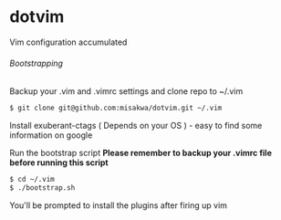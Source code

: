 # dotvim

Vim configuration accumulated

###### Bootstrapping

Backup your .vim and .vimrc settings and clone repo to ~/.vim

```bash
$ git clone git@github.com:misakwa/dotvim.git ~/.vim
```

Install exuberant-ctags ( Depends on your OS ) - easy to find some information on google

Run the bootstrap script **Please remember to backup your .vimrc file before running this script**
```bash
$ cd ~/.vim
$ ./bootstrap.sh
```

You'll be prompted to install the plugins after firing up vim
